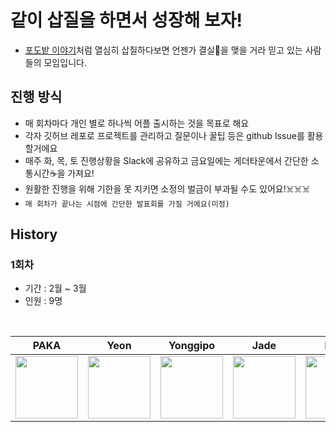 
# 같이 삽질을 하면서 성장해 보자!

- [포도밭 이야기](http://kid.chosun.com/site/data/html_dir/2016/06/27/2016062701849.html)처럼 열심히 삽질하다보면 언젠가 결실🍇을 맺을 거라 믿고 있는 사람들의 모임입니다.

## 진행 방식
- 매 회차마다 개인 별로 하나씩 어플 출시하는 것을 목표로 해요
- 각자 깃허브 레포로 프로젝트를 관리하고 질문이나 꿀팁 등은 github Issue를 활용할거에요
- 매주 화, 목, 토 진행상황을 Slack에 공유하고 금요일에는 게더타운에서 간단한 소통시간☕️을 가져요!
- 원활한 진행을 위해 기한을 못 지키면 소정의 벌금이 부과될 수도 있어요!☠️☠️☠️
- `매 회차가 끝나는 시점에 간단한 발표회를 가질 거에요(미정)`

## History
### 1회차
- 기간 : 2월 ~ 3월
- 인원 : 9명

<br>

| PAKA | Yeon |Yonggipo|Jade|Minu|Grape|Haru|Alex|Bas|
| :--: | :--: | :--: | :--: | :--: | :--: | :--: | :--: | :--: |
| [<img src="https://avatars.githubusercontent.com/u/116094622?s=400&u=fd60d04a8d6295af1dc57aeb165949af6d5acd91&v=4" width="100">](https://github.com/AKAPUCH/Dev_Floor)| [<img src="https://avatars.githubusercontent.com/u/68737910?v=4" width="100">](https://github.com/YeonIsFree/MukDiary) | [<img src="https://avatars.githubusercontent.com/u/106513003?v=4" width="100">](https://github.com/yonggipo/MyAutopay) | [<img src="https://avatars.githubusercontent.com/u/26922015?v=4" width="100">](https://github.com/JeongAYoo/bbiyongbiyong) | [<img src="https://avatars.githubusercontent.com/u/110097186?v=4" width="100">](https://github.com/greatgrapes/WINTERLAND-DIARYAPP) | [<img src="https://avatars.githubusercontent.com/u/111718709?v=4" width="100">](https://github.com/aaaharu/Umbrella)| [<img src="https://avatars.githubusercontent.com/u/116094622?s=400&u=fd60d04a8d6295af1dc57aeb165949af6d5acd91&v=4" width="100">](https://github.com/AKAPUCH/Dev_Floor)| [<img src="https://avatars.githubusercontent.com/u/67938946?v=4" width="100">](https://github.com/sobeomseok)|


<br>
